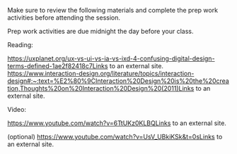 Make sure to review the following materials and complete the prep work activities before attending the session. 

Prep work activities are due midnight the day before your class. 

 

Reading:

https://uxplanet.org/ux-vs-ui-vs-ia-vs-ixd-4-confusing-digital-design-terms-defined-1ae2f82418c7Links to an external site.
https://www.interaction-design.org/literature/topics/interaction-design#:~:text=%E2%80%9CInteraction%20Design%20is%20the%20creation,Thoughts%20on%20Interaction%20Design%20(2011)Links to an external site.
 

Video:

https://www.youtube.com/watch?v=6TtUKz0KLBQLinks to an external site.

(optional)
https://www.youtube.com/watch?v=UsV_UBkiKSk&t=0sLinks to an external site.

